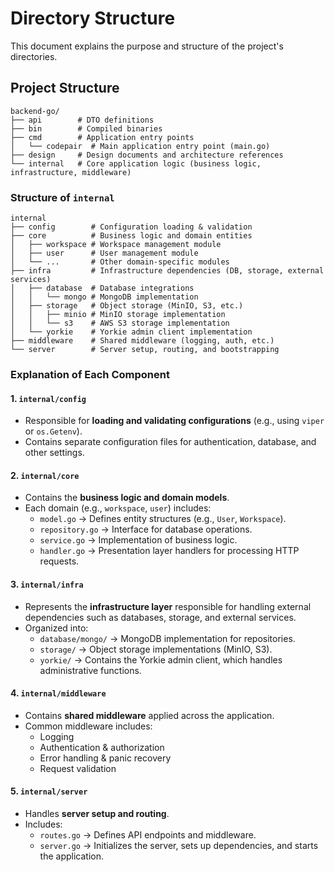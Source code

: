 # Directory Structure

This document explains the purpose and structure of the project's directories.

## Project Structure

```
backend-go/
├── api        # DTO definitions
├── bin        # Compiled binaries
├── cmd        # Application entry points
│   └── codepair  # Main application entry point (main.go)
├── design     # Design documents and architecture references
└── internal   # Core application logic (business logic, infrastructure, middleware)
```
### Structure of `internal`

``` 
internal
├── config        # Configuration loading & validation
├── core          # Business logic and domain entities
│   ├── workspace # Workspace management module
│   ├── user      # User management module
│   └── ...       # Other domain-specific modules
├── infra         # Infrastructure dependencies (DB, storage, external services)
│   ├── database  # Database integrations
│   │   └── mongo # MongoDB implementation
│   ├── storage   # Object storage (MinIO, S3, etc.)
│   │   ├── minio # MinIO storage implementation
│   │   └── s3    # AWS S3 storage implementation
│   └── yorkie    # Yorkie admin client implementation
├── middleware    # Shared middleware (logging, auth, etc.)
└── server        # Server setup, routing, and bootstrapping
```

### Explanation of Each Component

#### 1. `internal/config`

- Responsible for **loading and validating configurations** (e.g., using `viper` or `os.Getenv`).
- Contains separate configuration files for authentication, database, and other settings.

#### 2. `internal/core`

- Contains the **business logic and domain models**.
- Each domain (e.g., `workspace`, `user`) includes:
    - `model.go` → Defines entity structures (e.g., `User`, `Workspace`).
    - `repository.go` → Interface for database operations.
    - `service.go` → Implementation of business logic.
    - `handler.go` → Presentation layer handlers for processing HTTP requests.

#### 3. `internal/infra`

- Represents the **infrastructure layer** responsible for handling external dependencies such as databases, storage, and external services.
- Organized into:
    - `database/mongo/` → MongoDB implementation for repositories.
    - `storage/` → Object storage implementations (MinIO, S3).
    - `yorkie/` → Contains the Yorkie admin client, which handles administrative functions.

#### 4. `internal/middleware`

- Contains **shared middleware** applied across the application.
- Common middleware includes:
    - Logging
    - Authentication & authorization
    - Error handling & panic recovery
    - Request validation

#### 5. `internal/server`

- Handles **server setup and routing**.
- Includes:
    - `routes.go` → Defines API endpoints and middleware.
    - `server.go` → Initializes the server, sets up dependencies, and starts the application.
